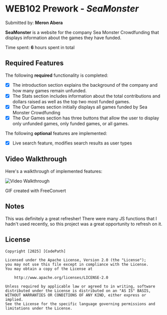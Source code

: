 # WEB102 Prework - _SeaMonster_

Submitted by: **Meron Abera**

**SeaMonster** is a website for the company Sea Monster Crowdfunding that displays information about the games they have funded.

Time spent: **6** hours spent in total

## Required Features

The following **required** functionality is completed:

- [x] The introduction section explains the background of the company and how many games remain unfunded.
- [x] The Stats section includes information about the total contributions and dollars raised as well as the top two most funded games.
- [x] The Our Games section initially displays all games funded by Sea Monster Crowdfunding
- [x] The Our Games section has three buttons that allow the user to display only unfunded games, only funded games, or all games.

The following **optional** features are implemented:

- [x] Live search feature, modifies search results as user types

## Video Walkthrough

Here's a walkthrough of implemented features:

<img src='walkthrough/Website.gif' title='Video Walkthrough' width='' alt='Video Walkthrough' />

<!-- Replace this with whatever GIF tool you used! -->

GIF created with FreeConvert

## Notes

This was definitely a great refresher! There were many JS functions that I hadn't used recently, so this project was a great opportunity to refresh on it.

## License

    Copyright [2025] [CodePath]

    Licensed under the Apache License, Version 2.0 (the "License");
    you may not use this file except in compliance with the License.
    You may obtain a copy of the License at

        http://www.apache.org/licenses/LICENSE-2.0

    Unless required by applicable law or agreed to in writing, software
    distributed under the License is distributed on an "AS IS" BASIS,
    WITHOUT WARRANTIES OR CONDITIONS OF ANY KIND, either express or implied.
    See the License for the specific language governing permissions and
    limitations under the License.
